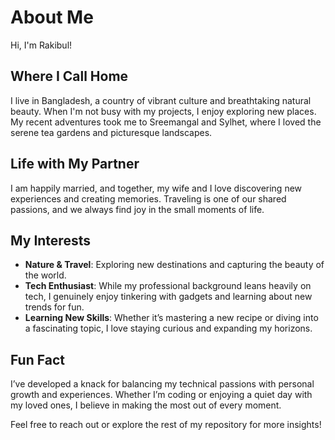 # About Me

Hi, I'm Rakibul!  


##  Where I Call Home
I live in Bangladesh, a country of vibrant culture and breathtaking natural beauty. When I'm not busy with my projects, I enjoy exploring new places. My recent adventures took me to Sreemangal and Sylhet, where I loved the serene tea gardens and picturesque landscapes.

## Life with My Partner
I am happily married, and together, my wife and I love discovering new experiences and creating memories. Traveling is one of our shared passions, and we always find joy in the small moments of life.

## My Interests
- **Nature & Travel**: Exploring new destinations and capturing the beauty of the world.
- **Tech Enthusiast**: While my professional background leans heavily on tech, I genuinely enjoy tinkering with gadgets and learning about new trends for fun.
- **Learning New Skills**: Whether it’s mastering a new recipe or diving into a fascinating topic, I love staying curious and expanding my horizons.

## Fun Fact
I’ve developed a knack for balancing my technical passions with personal growth and experiences. Whether I’m coding or enjoying a quiet day with my loved ones, I believe in making the most out of every moment.

Feel free to reach out or explore the rest of my repository for more insights!
